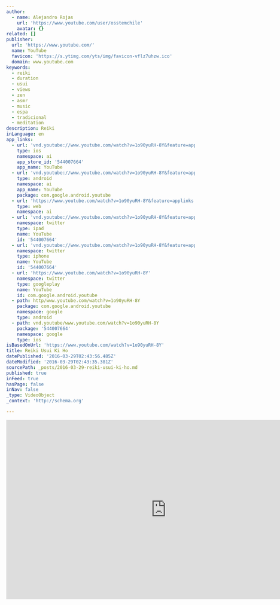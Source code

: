 ```yaml
---
author:
  - name: Alejandro Rojas
    url: 'https://www.youtube.com/user/osstemchile'
    avatar: {}
related: []
publisher:
  url: 'https://www.youtube.com/'
  name: YouTube
  favicon: 'https://s.ytimg.com/yts/img/favicon-vflz7uhzw.ico'
  domain: www.youtube.com
keywords:
  - reiki
  - duration
  - usui
  - views
  - zen
  - asmr
  - music
  - espa
  - tradicional
  - meditation
description: Reiki
inLanguage: en
app_links:
  - url: 'vnd.youtube://www.youtube.com/watch?v=1o90yuRH-8Y&feature=applinks'
    type: ios
    namespace: ai
    app_store_id: '544007664'
    app_name: YouTube
  - url: 'vnd.youtube://www.youtube.com/watch?v=1o90yuRH-8Y&feature=applinks'
    type: android
    namespace: ai
    app_name: YouTube
    package: com.google.android.youtube
  - url: 'https://www.youtube.com/watch?v=1o90yuRH-8Y&feature=applinks'
    type: web
    namespace: ai
  - url: 'vnd.youtube://www.youtube.com/watch?v=1o90yuRH-8Y&feature=applinks'
    namespace: twitter
    type: ipad
    name: YouTube
    id: '544007664'
  - url: 'vnd.youtube://www.youtube.com/watch?v=1o90yuRH-8Y&feature=applinks'
    namespace: twitter
    type: iphone
    name: YouTube
    id: '544007664'
  - url: 'https://www.youtube.com/watch?v=1o90yuRH-8Y'
    namespace: twitter
    type: googleplay
    name: YouTube
    id: com.google.android.youtube
  - path: http/www.youtube.com/watch?v=1o90yuRH-8Y
    package: com.google.android.youtube
    namespace: google
    type: android
  - path: vnd.youtube/www.youtube.com/watch?v=1o90yuRH-8Y
    package: '544007664'
    namespace: google
    type: ios
isBasedOnUrl: 'https://www.youtube.com/watch?v=1o90yuRH-8Y'
title: Reiki Usui Ki Ho
datePublished: '2016-03-29T02:43:56.485Z'
dateModified: '2016-03-29T02:43:35.381Z'
sourcePath: _posts/2016-03-29-reiki-usui-ki-ho.md
published: true
inFeed: true
hasPage: false
inNav: false
_type: VideoObject
_context: 'http://schema.org'

---
```

<iframe src="https://cdn.embedly.com/widgets/media.html?src=https%3A%2F%2Fwww.youtube.com%2Fembed%2F1o90yuRH-8Y%3Ffeature%3Doembed&amp;url=https%3A%2F%2Fwww.youtube.com%2Fwatch%3Fv%3D1o90yuRH-8Y&amp;image=https%3A%2F%2Fi.ytimg.com%2Fvi%2F1o90yuRH-8Y%2Fhqdefault.jpg&amp;key=b7d04c9b404c499eba89ee7072e1c4f7&amp;type=text%2Fhtml&amp;schema=youtube" width="854" height="480" scrolling="no" frameborder="0" allowfullscreen="allowfullscreen" style=""></iframe>